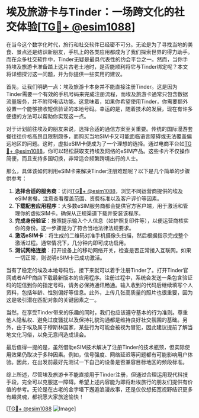 # 埃及旅游卡与Tinder：一场跨文化的社交体验[[TG💪+ @esim1088](https://t.me/s/esim1088)]

在当今这个数字化时代，旅行和社交软件已经密不可分。无论是为了寻找当地的美食、景点还是结识新朋友，手机上的各类应用都成为了我们探索世界的得力助手。而在众多社交软件中，Tinder无疑是最具代表性的约会平台之一。然而，当你手持埃及旅游卡准备踏上这片古老土地时，是否能顺利将它与Tinder绑定呢？本文将详细探讨这一问题，并为你提供一些实用的建议。

首先，让我们明确一点：埃及旅游卡本身并不能直接注册Tinder。这是因为Tinder需要一个有效的手机号码来完成注册流程，而埃及旅游卡通常只包含数据流量服务，并不附带电话功能。这意味着，如果你希望使用Tinder，你需要额外设置一个能够接收短信验证的本地号码。幸运的是，随着技术的发展，现在有许多便捷的方法可以帮助你实现这一点。

对于计划前往埃及的朋友来说，选择合适的通信方案至关重要。传统的国际漫游套餐往往价格高昂且限制颇多，而购买当地SIM卡又可能面临语言障碍或无法覆盖偏远地区的问题。这时，虚拟eSIM卡便成为了一个理想的选择。通过电商平台如[TG💪+ @esim1088](https://t.me/s/esim1088)，你可以轻松获取支持埃及网络的eSIM产品。这些卡片不仅操作简便，而且支持多国切换，非常适合频繁跨境出行的人士。

那么，具体该如何利用eSIM卡来解决Tinder注册难题呢？以下是几个简单的步骤供参考：

1. **选择合适的服务商**：访问[TG💪+ @esim1088](https://t.me/s/esim1088)，浏览不同运营商提供的埃及eSIM套餐。注意查看覆盖范围、资费标准以及客户评价等因素。
2. **下载配套应用程序**：大多数eSIM服务商都会提供官方客户端，用于激活和管理你的虚拟SIM卡。确保从正规渠道下载并安装该程序。
3. **完成身份验证**：按照提示输入个人信息（如护照复印件等），以便运营商核实你的身份。这一步骤是为了符合当地法律法规要求。
4. **激活eSIM卡**：将生成的二维码对准手机摄像头扫描，然后根据指示完成整个激活过程。通常情况下，几分钟内即可成功启用。
5. **测试网络连接**：打开设备上的移动网络开关，检查是否正常接入互联网。如果一切正常，则说明eSIM卡已成功激活。

当有了稳定的埃及本地号码后，接下来就可以着手注册Tinder了。打开Tinder官网或者APP商店下载最新版本的应用程序。注册过程中，系统会发送一条包含验证码的短信到你的指定号码，请务必保持通讯畅通。输入收到的代码后继续填写个人资料，包括年龄、性别偏好等信息。此外，上传几张高质量的照片也很重要，因为这是吸引潜在匹配对象的关键因素之一。

当然，在享受Tinder带来的乐趣的同时，我们也应该遵守基本的行为准则。尊重他人隐私权、避免过度骚扰以及保持礼貌沟通都是维持良好社交氛围的基础。另外，由于埃及属于穆斯林国家，某些行为可能会被视为冒犯，因此建议提前了解当地文化习俗，以免无意间造成误会。

最后值得一提的是，虽然借助eSIM技术解决了注册Tinder的技术瓶颈，但实际使用效果仍取决于多种因素。例如，信号强度、网络延迟等问题都有可能影响用户体验。因此，在出发前最好先测试一下自己的设备是否兼容目标地区的频段标准。

综上所述，尽管埃及旅游卡不能直接用于Tinder注册，但通过合理运用现代科技手段，完全可以克服这一障碍。希望上述内容能为即将赴埃旅行的朋友们提供有价值的参考。无论是在古老的金字塔下邂逅浪漫故事，还是仅仅想拓宽视野结识更多有趣灵魂，都祝愿大家旅途愉快！

[[TG💪+ @esim1088](https://t.me/s/esim1088) ![Image](https://i.postimg.cc/4NQfJmqS/Snipaste-2025-05-13-00-14-12.png)]